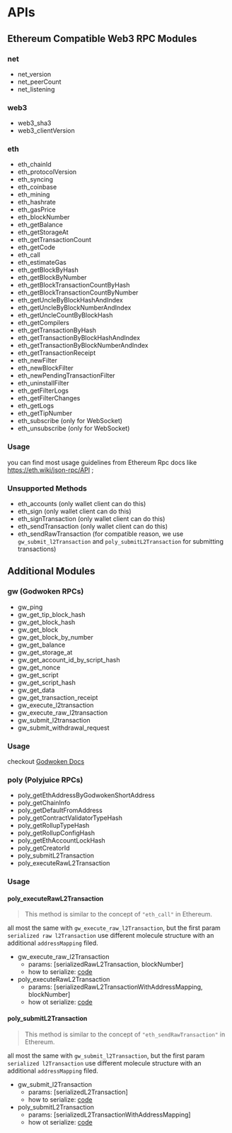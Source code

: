 # APIs

## Ethereum Compatible Web3 RPC Modules

### net

- net_version
- net_peerCount
- net_listening

### web3

- web3_sha3
- web3_clientVersion

### eth

- eth_chainId
- eth_protocolVersion
- eth_syncing
- eth_coinbase
- eth_mining
- eth_hashrate
- eth_gasPrice
- eth_blockNumber
- eth_getBalance
- eth_getStorageAt
- eth_getTransactionCount
- eth_getCode
- eth_call
- eth_estimateGas
- eth_getBlockByHash
- eth_getBlockByNumber
- eth_getBlockTransactionCountByHash
- eth_getBlockTransactionCountByNumber
- eth_getUncleByBlockHashAndIndex
- eth_getUncleByBlockNumberAndIndex
- eth_getUncleCountByBlockHash
- eth_getCompilers
- eth_getTransactionByHash
- eth_getTransactionByBlockHashAndIndex
- eth_getTransactionByBlockNumberAndIndex
- eth_getTransactionReceipt
- eth_newFilter
- eth_newBlockFilter
- eth_newPendingTransactionFilter
- eth_uninstallFilter
- eth_getFilterLogs
- eth_getFilterChanges
- eth_getLogs
- eth_getTipNumber
- eth_subscribe (only for WebSocket)
- eth_unsubscribe (only for WebSocket)

### Usage

you can find most usage guidelines from Ethereum Rpc docs like <https://eth.wiki/json-rpc/API> ;

### Unsupported Methods

- eth_accounts (only wallet client can do this)
- eth_sign (only wallet client can do this)
- eth_signTransaction (only wallet client can do this)
- eth_sendTransaction (only wallet client can do this)
- eth_sendRawTransaction (for compatible reason, we use `gw_submit_l2Transaction` and `poly_submitL2Transaction` for submitting transactions)

## Additional Modules

### gw (Godwoken RPCs)

- gw_ping
- gw_get_tip_block_hash
- gw_get_block_hash
- gw_get_block
- gw_get_block_by_number
- gw_get_balance
- gw_get_storage_at
- gw_get_account_id_by_script_hash
- gw_get_nonce
- gw_get_script
- gw_get_script_hash
- gw_get_data
- gw_get_transaction_receipt
- gw_execute_l2transaction
- gw_execute_raw_l2transaction
- gw_submit_l2transaction
- gw_submit_withdrawal_request

### Usage

checkout [Godwoken Docs](https://github.com/nervosnetwork/godwoken/blob/develop/docs/RPC.md)

### poly (Polyjuice RPCs)

- poly_getEthAddressByGodwokenShortAddress
- poly_getChainInfo
- poly_getDefaultFromAddress
- poly_getContractValidatorTypeHash
- poly_getRollupTypeHash
- poly_getRollupConfigHash
- poly_getEthAccountLockHash
- poly_getCreatorId
- poly_submitL2Transaction
- poly_executeRawL2Transaction

### Usage

#### poly_executeRawL2Transaction

> This method is similar to the concept of `"eth_call"` in Ethereum.

all most the same with `gw_execute_raw_l2Transaction`, but the first param `serialized raw l2Transaction` use different molecule structure with an additional `addressMapping` filed.

- gw_execute_raw_l2Transaction
  - params: [serializedRawL2Transaction, blockNumber]
  - how to serialize: [code](https://github.com/nervosnetwork/polyjuice-provider/blob/main/packages/base/src/util.ts#L465-L468)
- poly_executeRawL2Transaction
  - params: [serializedRawL2TransactionWithAddressMapping, blockNumber]
  - how ot serialize: [code](https://github.com/nervosnetwork/polyjuice-provider/blob/main/packages/base/src/util.ts#L326-L335)

#### poly_submitL2Transaction

> This method is similar to the concept of `"eth_sendRawTransaction"` in Ethereum.

all most the same with `gw_submit_l2Transaction`, but the first param `serialized l2Transaction` use different molecule structure with an additional `addressMapping` filed.

- gw_submit_l2Transaction
  - params: [serializedL2Transaction]
  - how to serialize: [code](https://github.com/nervosnetwork/polyjuice-provider/blob/main/packages/base/src/util.ts#L460-L463)
- poly_submitL2Transaction
  - params: [serializedL2TransactionWithAddressMapping]
  - how ot serialize: [code](https://github.com/nervosnetwork/polyjuice-provider/blob/main/packages/base/src/util.ts#L374-L383)
